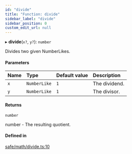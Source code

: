 ```yaml
---
id: "divide"
title: "Function: divide"
sidebar_label: "divide"
sidebar_position: 0
custom_edit_url: null
---
```


▸ **divide**(`x?`, `y?`): `number`

Divides two given NumberLikes.

#### Parameters

| Name | Type | Default value | Description |
| :------ | :------ | :------ | :------ |
| `x` | `NumberLike` | `1` | The dividend. |
| `y` | `NumberLike` | `1` | The divisor. |

#### Returns

`number`

number - The resulting quotient.

#### Defined in

[safe/math/divide.ts:10](https://github.com/axisiscool/hikidashi/blob/6610d16/src/safe/math/divide.ts#L10)
